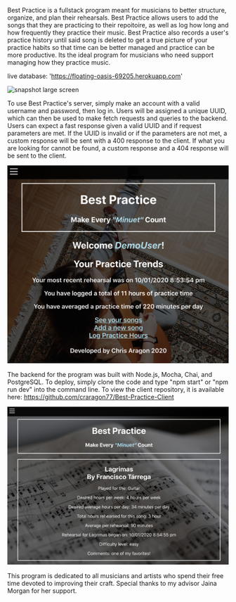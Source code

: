 Best Practice is a fullstack program meant for musicians to better structure, organize, and plan their rehearsals.
Best Practice allows users to add the songs that they are practicing to their repoitoire, as well as log how long and how frequently they practice their music. Best Practice also records a user's practice history until said song is deleted to get a true picture of your practice habits so that time can be better managed and practice can be more productive. Its the ideal program for musicians who need support managing how they practice music.

live database: 'https://floating-oasis-69205.herokuapp.com'

![snapshot large screen](https://github.com/craragon77/Best-Practice-Client/blob/master/src/readme-pics/screenshot1.png)

To use Best Practice's server, simply make an account with a valid username and password, then log in. Users will be assigned a unique UUID, which can then be used to make fetch requests and queries to the backend. Users can expect a fast response given a valid UUID and if request parameters are met. If the UUID is invalid or if the parameters are not met, a custom response will be sent with a 400 response to the client. If what you are looking for cannot be found, a custom response and a 404 response will be sent to the client.

![snapshot medium screen](https://github.com/craragon77/Best-Practice-Client/blob/master/src/readme-pics/screenshot2.png)

The backend for the program was built with Node.js, Mocha, Chai, and PostgreSQL. To deploy, simply clone the code and type "npm start" or "npm run dev" into the command line. To view the client repository, it is available here: https://github.com/craragon77/Best-Practice-Client

![snapshot small screen](https://github.com/craragon77/Best-Practice-Client/blob/master/src/readme-pics/screenshot4.png)

This program is dedicated to all musicians and artists who spend their free time devoted to improving their craft. Special thanks to my advisor Jaina Morgan for her support.